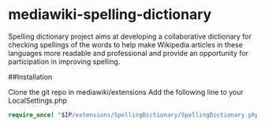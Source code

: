 mediawiki-spelling-dictionary
=============================
Spelling dictionary project aims at developing a collaborative dictionary for checking spellings of the words to help make Wikipedia articles in these languages more readable and professional and provide an opportunity for participation in improving spelling. 

##Installation

Clone the git repo in mediawiki/extensions
Add the following line to your LocalSettings.php

```php
require_once( "$IP/extensions/SpellingDictionary/SpellingDictionary.php" );
```